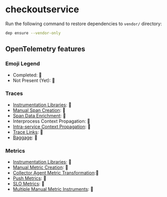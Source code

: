 # checkoutservice

Run the following command to restore dependencies to `vendor/` directory:

```sh
dep ensure --vendor-only
```

## OpenTelemetry features

### Emoji Legend

- Completed: :100:
- Not Present (Yet): :construction:

### Traces

- [Instrumentation
  Libraries](https://opentelemetry.io/docs/concepts/instrumenting-library/):
  :100:
- [Manual Span
  Creation](https://github.com/open-telemetry/opentelemetry-specification/blob/main/specification/glossary.md#manual-instrumentation):
  :construction:
- [Span Data
  Enrichment](https://opentelemetry.io/docs/instrumentation/net/manual/#add-tags-to-an-activity):
  :construction:
- Interprocess Context Propagation: :construction:
- [Intra-service Context
  Propagation](https://opentelemetry.io/docs/instrumentation/java/manual/#context-propagation):
  :construction:
- [Trace
  Links](https://github.com/open-telemetry/opentelemetry-specification/blob/main/specification/overview.md#links-between-spans):
  :construction:
- [Baggage](https://github.com/open-telemetry/opentelemetry-specification/blob/main/specification/baggage/api.md#overview):
  :construction:

### Metrics

- [Instrumentation
  Libraries](https://opentelemetry.io/docs/concepts/instrumenting-library/):
  :construction:
- [Manual Metric
  Creation](https://github.com/open-telemetry/opentelemetry-specification/blob/main/specification/glossary.md#manual-instrumentation):
  :construction:
- [Collector Agent Metric
  Transformation](https://opentelemetry.io/docs/collector/deployment/#agent)::construction:
- [Push
  Metrics](https://opentelemetry.io/docs/reference/specification/metrics/sdk/#push-metric-exporter):
  :construction:
- [SLO Metrics](https://github.com/openslo/openslo#slo): :construction:
- [Multiple Manual Metric
  Instruments](https://opentelemetry.io/docs/reference/specification/metrics/api/#synchronous-and-asynchronous-instruments):
  :construction:
